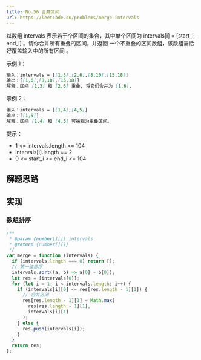```yaml
---
title: No.56 合并区间
url: https://leetcode.cn/problems/merge-intervals
---
```


以数组 intervals 表示若干个区间的集合，其中单个区间为 intervals\[i\] = \[start_i, end_i\] 。请你合并所有重叠的区间，并返回 一个不重叠的区间数组，该数组需恰好覆盖输入中的所有区间 。

示例 1：

```md
输入：intervals = [[1,3],[2,6],[8,10],[15,18]]
输出：[[1,6],[8,10],[15,18]]
解释：区间 [1,3] 和 [2,6] 重叠, 将它们合并为 [1,6].
```

示例 2：

```md
输入：intervals = [[1,4],[4,5]]
输出：[[1,5]]
解释：区间 [1,4] 和 [4,5] 可被视为重叠区间。
```

提示：

- 1 <= intervals.length <= 104
- intervals\[i\].length == 2
- 0 <= start_i <= end_i <= 104

## 解题思路

## 实现

### 数组排序

```js
/**
 * @param {number[][]} intervals
 * @return {number[][]}
 */
var merge = function (intervals) {
  if (intervals.length === 0) return [];
  // 第一波排序
  intervals.sort((a, b) => a[0] - b[0]);
  let res = [intervals[0]];
  for (let i = 1; i < intervals.length; i++) {
    if (intervals[i][0] <= res[res.length - 1][1]) {
      // 合并区间
      res[res.length - 1][1] = Math.max(
        res[res.length - 1][1],
        intervals[i][1]
      );
    } else {
      res.push(intervals[i]);
    }
  }
  return res;
};
```
